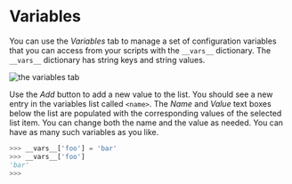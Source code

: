 # Variables

You can use the *Variables* tab to manage a set of configuration variables that you can access from your scripts with the `__vars__` dictionary. The `__vars__` dictionary has string keys and string values.

![the variables tab](https://dl.dropboxusercontent.com/u/8112069/scripting-autodesk-revit-with-revitpythonshell/variables-0.png)

Use the *Add* button to add a new value to the list. You should see a new entry in the variables list called `<name>`. The *Name* and *Value* text boxes below the list are populated with the corresponding values of the selected list item. You can change both the name and the value as needed. You can have as many such variables as you like.



```python
>>> __vars__['foo'] = 'bar'
>>> __vars__['foo']
'bar'
>>>
```

